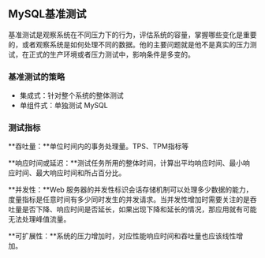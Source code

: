 ## MySQL基准测试

基准测试是观察系统在不同压力下的行为，评估系统的容量，掌握哪些变化是重要的，或者观察系统是如何处理不同的数据。他的主要问题就是他不是真实的压力测试，在正式的生产环境或者压力测试中，影响条件是多变的。

### 基准测试的策略

- 集成式：针对整个系统的整体测试
- 单组件式：单独测试 MySQL

### 测试指标

**吞吐量：**单位时间内的事务处理量。TPS、TPM指标等

**响应时间或延迟：**测试任务所用的整体时间，计算出平均响应时间、最小响应时间、最大响应时间和所占百分比。

**并发性：**Web 服务器的并发性标识会话存储机制可以处理多少数据的能力，度量指标是任意时间有多少同时发生的并发请求。当并发性增加时需要关注的是吞吐量是否下降、响应时间是否延长，如果出现下降和延长的情况，那应用就有可能无法处理峰值流量。

**可扩展性：**系统的压力增加时，对应性能响应时间和吞吐量也应该线性增加。



